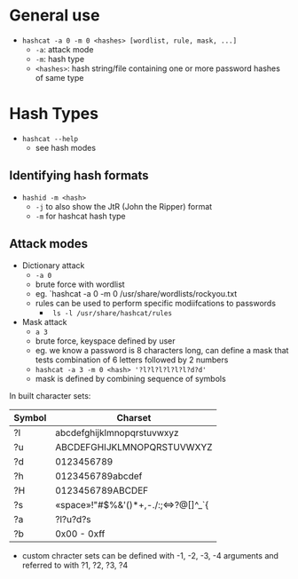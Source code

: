 # General use
- `hashcat -a 0 -m 0 <hashes> [wordlist, rule, mask, ...]`
	- `-a`: attack mode
	- `-m`: hash type
	- `<hashes>`: hash string/file containing one or more password hashes of same type

# Hash Types
- `hashcat --help`
	- see hash modes

 ## Identifying hash formats
- `hashid -m <hash>`
	- `-j` to also show the JtR (John the Ripper) format
	- `-m` for hashcat hash type

## Attack modes
- Dictionary attack
	- `-a 0`
	- brute force with wordlist
	- eg. `hashcat -a 0 -m 0 <hash> /usr/share/wordlists/rockyou.txt
	- rules can be used to perform specific modiifcations to passwords
		- ` ls -l /usr/share/hashcat/rules`
- Mask attack
	-  `a 3`
	- brute force, keyspace defined by user
	- eg. we know a password is 8 characters long, can define a mask that tests combination of 6 letters followed by 2 numbers
	- `hashcat -a 3 -m 0 <hash> '?l?l?l?l?l?l?d?d'`
	- mask is defined by combining sequence of symbols

In built character sets:

|Symbol|Charset|
|---|---|
|?l|abcdefghijklmnopqrstuvwxyz|
|?u|ABCDEFGHIJKLMNOPQRSTUVWXYZ|
|?d|0123456789|
|?h|0123456789abcdef|
|?H|0123456789ABCDEF|
|?s|«space»!"#$%&'()*+,-./:;<=>?@[]^_`{|
|?a|?l?u?d?s|
|?b|0x00 - 0xff|
- custom chracter sets can be defined with -1, -2, -3, -4 arguments and referred to with ?1, ?2, ?3, ?4
